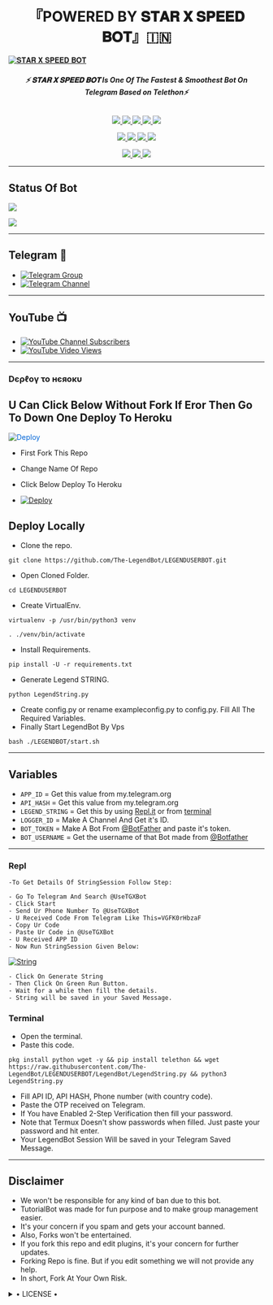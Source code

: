 <h1 align="center">
<b> 『POWERED BY 𝐒𝐓𝐀𝐑 𝐗 𝐒𝐏𝐄𝐄𝐃 𝐁𝐎𝐓』🇮🇳 </b>
</h1>

[![𝐒𝐓𝐀𝐑 𝐗 𝐒𝐏𝐄𝐄𝐃 𝐁𝐎𝐓](https://te.legra.ph/file/964d7d6d555bb9358ff04.jpg)](https://github.com/starxspeed/VENOMXBOT/edit/master/README.md)

<h6 align="center">
  <b>⚡ 𝐒𝐓𝐀𝐑 𝐗 𝐒𝐏𝐄𝐄𝐃 𝐁𝐎𝐓 Is One Of The Fastest & Smoothest Bot On Telegram Based on Telethon⚡</b>
</h6>

<p align="center">
<a href="https://github.com/starxspeed/VENOMXBOT" alt="GitHub closed issues"> <img src="https://img.shields.io/github/issues-closed-raw/starxspeed/VENOMXBOT?style=flat&logo=github&color=success" /> </a>
<a href="https://github.com/starxspeed/VENOMXBOT/graphs/contributors" alt="GitHub contributors"> <img src="https://img.shields.io/github/contributors/starxspeed/VENOMXBOT?style=flat&logo=github" /> </a>
<a href="https://github.com/starxspeed/VENOMXBOT/network/members" alt="GitHub forks"> <img src="https://img.shields.io/github/forks/starxspeed/VENOMXBOT?label=Forks&logo=github" /> </a>
<a href="https://github.com/starxspeed/VENOMXBOT" alt="GitHub closed pull requests"> <img src="https://img.shields.io/github/issues-pr-closed-raw/starxspeed/VENOMXBOT?color=success" /> </a>
<a href="https://github.com/starxspeed/VENOMXBOT" alt="GitHub issues"> <img src="https://img.shields.io/github/issues-raw/starxspeed/VENOMXBOT?style=flat&logo=github&color=yellow" /> </a>
</p>
<p align="center">
<a href="https://www.python.org/" alt="made-with-python"> <img src="https://img.shields.io/badge/Made%20with-Python-1f425f.svg?style=flat&logo=python&color=blue" /> </a>
<a href="https://github.com/starxspeed/VENOMXBOT" alt="Docker!"> <img src="https://aleen42.github.io/badges/src/docker.svg" /> </a>
<a href="https://github.com/starxspeed/VENOMXBOT" alt="GitHub repo size"> <img src="https://img.shields.io/github/repo-size/starxspeed/VENOMXBOT" /> </a>
<a href="https://github.com/starxspeed/VENOMXBOT/blob/master/LICENSE" alt="GPLv3 license"> <img src="https://img.shields.io/badge/License-GPLv3-blue.svg" /> </a>
</p>
<p align="center">
<a href="https://t.me/Legend_Userbot" alt="Telegram!"> <img src="https://aleen42.github.io/badges/src/telegram.svg" /> </a>
<a href="https://github.com/starxspeed/VENOMXBOT/graphs/commit-activity" alt="Maintenance"> <img src="https://img.shields.io/badge/Maintained%3F-yes-green.svg" /> </a>
<a href="https://makeapullrequest.com" alt="PRs Welcome"> <img src="https://img.shields.io/badge/PRs-welcome-brightgreen.svg?style=flat-square" /> </a>
</p>

------
## Status Of Bot 
<p align="left">
    <a href="https://github.com/starxspeed/VENOMXBOT/network/members"><img src="https://img.shields.io/github/forks/starxspeed/VENOMXBOT?label=Forks&logoColor=Black&style=social"></a><p align="left"><a href="https://github.com/starxspeed/VENOMXBOT/stargazers"><img src="https://img.shields.io/github/stars/starxspeed/VENOMXBOT?logoColor=Blue&style=social"></a><p align="left"><a href="https://github.com/starxspeed/VENOMXBOT"></a><p align="left"><a href="https://github.com/starxspeed/VENOMXBOT?"></a>

------
## Telegram 🏪
- [![Telegram Group](https://img.shields.io/badge/Telegram-Group-brightgreen)](https://t.me/STAR_X_SPEEDYBOT)
- [![Telegram Channel](https://img.shields.io/badge/Telegram-Channel-brightgreen)](https://t.me/STAR_X_SPEEDY_BOT)

------
## YouTube 📺
- [![YouTube Channel Subscribers](https://img.shields.io/youtube/channel/subscribers/UCvp8PY25PTRhFDZjLv3sVfg?style=social)](https://youtube.com/channel/UCvp8PY25PTRhFDZjLv3sVfg)
- [![YouTube Video Views](https://img.shields.io/youtube/views/9dQgdUJfk_k?label=Tutorial+•+Heroku+•&style=social)](https://youtu.be/9dQgdUJfk_k)

------------
<h3> Dєρℓογ το нєяοκυ </h3>

## U Can Click Below Without Fork If Eror Then Go To Down One Deploy To Heroku

<a href="https://heroku.com/deploy/" rel="nofollow" style="background-color: initial; box-sizing: border-box; color: #0366d6; text-decoration-line: none;"><img alt="Deploy" data-canonical-src="https://www.herokucdn.com/deploy/button.svg" src="https://camo.githubusercontent.com/83b0e95b38892b49184e07ad572c94c8038323fb/68747470733a2f2f7777772e6865726f6b7563646e2e636f6d2f6465706c6f792f627574746f6e2e737667" style="border-style: none; box-sizing: initial; max-width: 100%;" /></a></div>
</a>

- First Fork This Repo

- Change Name Of Repo

- Click Below Deploy To Heroku


- [![Deploy](https://te.legra.ph/file/81b1fae7a6c1c3181d15b.jpg)](https://heroku.com/deploy/)

## Deploy Locally

- Clone the repo. 

`git clone https://github.com/The-LegendBot/LEGENDUSERBOT.git`
- Open Cloned Folder.

`cd LEGENDUSERBOT`
- Create VirtualEnv.

`virtualenv -p /usr/bin/python3 venv`

`. ./venv/bin/activate`
- Install Requirements.

`pip install -U -r requirements.txt`
- Generate Legend STRING.

`python LegendString.py`
- Create config.py or rename exampleconfig.py to config.py. Fill All The Required Variables.
- Finally Start LegendBot By Vps

`bash ./LEGENDBOT/start.sh`

---------

## Variables

- `APP_ID`  =  Get this value from my.telegram.org
- `API_HASH`  =  Get this value from my.telegram.org
- `LEGEND_STRING`  =  Get this by using [Repl.it](#Repl) or from [terminal](#Terminal)
- `LOGGER_ID`  =  Make A Channel And Get it's ID.
- `BOT_TOKEN`  =  Make A Bot From [@BotFather](https://t.me/botfather) and paste it's token.
- `BOT_USERNAME`  =  Get the username of that Bot made from [@Botfather](https://t.me/botfather)

------
### Repl


    -To Get Details Of StringSession Follow Step: 

    - Go To Telegram And Search @UseTGXBot
    - Click Start
    - Send Ur Phone Number To @UseTGXBot
    - U Received Code From Telegram Like This=VGFK0rHbzaF
    - Copy Ur Code
    - Paste Ur Code in @UseTGXBot
    - U Received APP ID
    - Now Run StringSession Given Below:
   

[![String](https://telegra.ph/file/a6bca4695a54de983c015.jpg)](https://replit.com/@KrishnaJaiswal1/LEGENDBOT#main.py) 

    - Click On Generate String
    - Then Click On Green Run Button.
    - Wait for a while then fill the details.
    - String will be saved in your Saved Message.


### Terminal
- Open the terminal.
- Paste this code.

`pkg install python wget -y && pip install telethon && wget https://raw.githubusercontent.com/The-LegendBot/LEGENDUSERBOT/LegendBot/LegendString.py && python3 LegendString.py`
- Fill API ID, API HASH, Phone number (with country code).
- Paste the OTP received on Telegram.
- If You have Enabled 2-Step Verification then fill your password.
- Note that Termux Doesn't show passwords when filled. Just paste your password and hit enter.
- Your LegendBot Session Will be saved in your Telegram Saved Message.


------
## Disclaimer
- We won't be responsible for any kind of ban due to this bot.
- TutorialBot was made for fun purpose and to make group management easier.
- It's your concern if you spam and gets your account banned.
- Also, Forks won't be entertained.
- If you fork this repo and edit plugins, it's your concern for further updates.
- Forking Repo is fine. But if you edit something we will not provide any help.
- In short, Fork At Your Own Risk.

<details>

  <summary> • LICENSE • </summary>

![](https://www.gnu.org/graphics/gplv3-or-later.png)

LEGEND-OS

Poject [LEGENDBOT](https://github.com/LEGEND-OS/LEGENDBOT) is free software: you can redistribute it and/or modify

it under the terms of the GNU General Public License as published by

the Free Software Foundation, either version 3 of the License, or

(at your option) any later version.

This program is distributed in the hope that it will be useful,

but WITHOUT ANY WARRANTY; without even the implied warranty of

MERCHANTABILITY or FITNESS FOR A PARTICULAR PURPOSE.  See the

GNU General Public License for more details.

You should have received a copy of the GNU General Public License

along with this program. If not, see <https://www.gnu.org/licenses/>.

</details>
